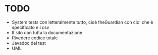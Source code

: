 # TODO
* System tests con letteralmente tutto, cioè theGuardian con cio' che è specificato e
  i csv
* Il sito con tutta la documentazione
* Rivedere codice totale
* Javadoc dei test
* UML